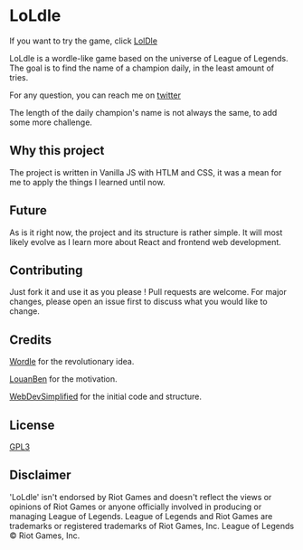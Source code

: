 # LoLdle
If you want to try the game, click [LolDle](https://loldle.atkarl.xyz)

LoLdle is a wordle-like game based on the universe of League of Legends.
The goal is to find the name of a champion daily, in the least amount of tries.

For any question, you can reach me on [twitter](https://twitter.com/KarlEmmanuel_)


The length of the daily champion's name is not always the same, to add some more challenge.

## Why this project

The project is written in Vanilla JS with HTLM and CSS, it was a mean for me to apply the things I learned until now.

## Future

As is it right now, the project and its structure is rather simple. It will most likely evolve as I learn more about React and frontend web development.

## Contributing
Just fork it and use it as you please !
Pull requests are welcome. For major changes, please open an issue first to discuss what you would like to change.

## Credits

[Wordle](https://www.nytimes.com/games/wordle/index.html) for the revolutionary idea.

[LouanBen](https://github.com/LouanBen) for the motivation.

[WebDevSimplified](https://github.com/WebDevSimplified/wordle-clone) for the initial code and structure.

## License
[GPL3](https://choosealicense.com/licenses/gpl-3.0/)

## Disclaimer 

'LoLdle' isn't endorsed by Riot Games and doesn't reflect the views or opinions of Riot Games or anyone officially involved in producing or managing League of Legends. League of Legends and Riot Games are trademarks or registered trademarks of Riot Games, Inc. League of Legends © Riot Games, Inc.